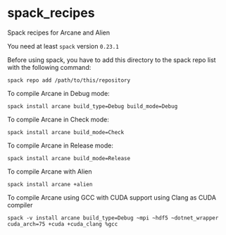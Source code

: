 # spack_recipes

Spack recipes for Arcane and Alien

You need at least `spack` version `0.23.1`

Before using spack, you have to add this directory to the spack repo list with the following command:

```{.sh}
spack repo add /path/to/this/repository
```

To compile Arcane in Debug mode:

```{.sh}
spack install arcane build_type=Debug build_mode=Debug
```

To compile Arcane in Check mode:

```{.sh}
spack install arcane build_mode=Check
```

To compile Arcane in Release mode:

```{.sh}
spack install arcane build_mode=Release
```

To compile Arcane with Alien

```{.sh}
spack install arcane +alien
```

To compile Arcane using GCC with CUDA support using Clang as CUDA compiler

```{.sh}
spack -v install arcane build_type=Debug ~mpi ~hdf5 ~dotnet_wrapper cuda_arch=75 +cuda +cuda_clang %gcc
```
